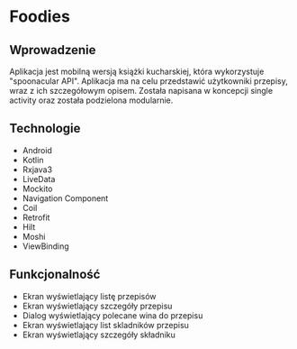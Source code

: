 # Foodies

## Wprowadzenie
Aplikacja jest mobilną wersją książki kucharskiej, która wykorzystuje "spoonacular API". Aplikacja ma na celu przedstawić użytkowniki przepisy,
wraz z ich szczegółowym opisem. Została napisana w koncepcji single activity oraz została podzielona modularnie.

## Technologie
- Android
- Kotlin
- Rxjava3
- LiveData
- Mockito 
- Navigation Component
- Coil
- Retrofit
- Hilt
- Moshi
- ViewBinding

## Funkcjonalność
- Ekran wyświetlający listę przepisów
- Ekran wyświetlający szczegóły przepisu
- Dialog wyświetlający polecane wina do przepisu
- Ekran wyświetlający list skladników przepisu
- Ekran wyświetlający szczegóły składniku
